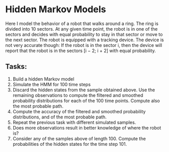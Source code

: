 # Hidden Markov Models

Here I model the behavior of a robot that walks around a ring. The ring is divided into 10 sectors. At any given time point, the robot is in one of the sectors and decides with equal probability to stay in that sector or move to the next sector. The robot is equipped with a tracking device. The device is not very accurate though: If the robot is in the sector i, then the device will report that the robot is in the sectors [i − 2; i + 2] with equal probability.

## Tasks:

1. Build a hidden Markov model
2. Simulate the HMM for 100 time steps
3. Discard the hidden states from the sample obtained above. Use the remaining observations to compute the filtered and smoothed probability distributions for each of the 100 time points. Compute also the most probable path.
4. Compute the accuracy of the filtered and smoothed probability distributions, and of the most probable path.
5. Repeat the previous task with different simulated samples.
6. Does more observations result in better knowledge of where the robot is?
7. Consider any of the samples above of length 100. Compute the probabilities of the hidden states for the time step 101.
